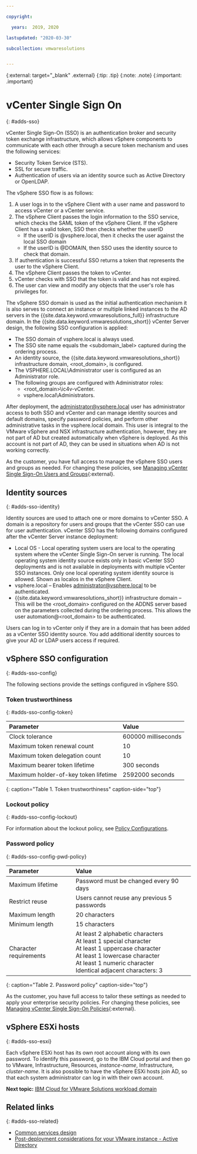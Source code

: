```yaml
---

copyright:

  years:  2019, 2020

lastupdated: "2020-03-30"

subcollection: vmwaresolutions


---
```


{:external: target="_blank" .external}
{:tip: .tip}
{:note: .note}
{:important: .important}

# vCenter Single Sign On
{: #adds-sso}

vCenter Single Sign-On (SSO) is an authentication broker and security token exchange infrastructure, which allows vSphere components to communicate with each other through a secure token mechanism and uses the following services:

* Security Token Service (STS).
* SSL for secure traffic.
* Authentication of users via an identity source such as Active Directory or OpenLDAP.

The vSphere SSO flow is as follows:

1. A user logs in to the vSphere Client with a user name and password to access vCenter or a vCenter service.
2. The vSphere Client passes the login information to the SSO service, which checks the SAML token of the vSphere Client. If the vSphere Client has a valid token, SSO then checks whether the userID
    * If the userID is @vsphere.local, then it checks the user against the local SSO domain
    * If the userID is @DOMAIN, then SSO uses the identity source to check that domain.
3. If authentication is successful SSO returns a token that represents the user to the vSphere Client.
4. The vSphere Client passes the token to vCenter.
5. vCenter checks with SSO that the token is valid and has not expired.
6. The user can view and modify any objects that the user's role has privileges for.

The vSphere SSO domain is used as the initial authentication mechanism it is also serves to connect an instance or multiple linked instances to the AD servers in the {{site.data.keyword.vmwaresolutions_full}} infrastructure domain. In the {{site.data.keyword.vmwaresolutions_short}} vCenter Server design, the following SSO configuration is applied:

* The SSO domain of vsphere.local is always used.
* The SSO site name equals the <subdomain_label> captured during the ordering process.
* An identity source, the {{site.data.keyword.vmwaresolutions_short}} infrastructure domain, <root_domain>, is configured.
* The VSPHERE.LOCAL\Administrator user is configured as an Administrator role.
* The following groups are configured with Administrator roles:
  * <root_domain>\ic4v-vCenter.
  * vsphere.local\Administrators.

After deployment, the administrator@vsphere.local user has administrator access to both SSO and vCenter and can manage identity sources and default domains, specify password policies, and perform other administrative tasks in the vsphere.local domain. This user is integral to the VMware vSphere and NSX infrastructure authentication, however, they are not part of AD but created automatically when vSphere is deployed. As this account is not part of AD, they can be used in situations when AD is not working correctly.

As the customer, you have full access to manage the vSphere SSO users and groups as needed. For changing these policies, see [Managing vCenter Single Sign-On Users and Groups](https://docs.vmware.com/en/VMware-vSphere/6.7/com.vmware.psc.doc/GUID-31F302A6-D622-4FEC-9007-EE3BA1205AEA.html){:external}.

## Identity sources
{: #adds-sso-identity}

Identity sources are used to attach one or more domains to vCenter SSO. A domain is a repository for users and groups that the vCenter SSO can use for user authentication. vCenter SSO has the following domains configured after the vCenter Server instance deployment:

* Local OS - Local operating system users are local to the operating system where the vCenter Single Sign-On server is running. The local operating system identity source exists only in basic vCenter SSO deployments and is not available in deployments with multiple vCenter SSO instances. Only one local operating system identity source is allowed. Shown as localos in the vSphere Client.
* vsphere.local – Enables administrator@vsphere.local to be authenticated.
* {{site.data.keyword.vmwaresolutions_short}} infrastructure domain – This will be the <root_domain> configured on the ADDNS server based on the parameters collected during the ordering process. This allows the user automation@<root_domain> to be authenticated.

Users can log in to vCenter only if they are in a domain that has been added as a vCenter SSO identity source. You add additional identity sources to give your AD or LDAP users access if required.

## vSphere SSO configuration
{: #adds-sso-config}

The following sections provide the settings configured in vSphere SSO.

### Token trustworthiness
{: #adds-sso-config-token}

| Parameter                            | Value               |
| :----------------------------------- | :------------------ |
| Clock tolerance                      | 600000 milliseconds |
| Maximum token renewal count          | 10                  |
| Maximum token delegation count       | 10                  |
| Maximum bearer token lifetime        | 300 seconds         |
| Maximum holder-of-key token lifetime | 2592000 seconds     |
{: caption="Table 1. Token trustworthiness" caption-side="top"}

### Lockout policy
{: #adds-sso-config-lockout}

For information about the lockout policy, see [Policy Configurations](/docs/vmwaresolutions?topic=vmwaresolutions-vc_compl_info#vc_compl_info-default-policy-config).

### Password policy
{: #adds-sso-config-pwd-policy}

| Parameter | Value  |
| :-------- | :----- |
| Maximum lifetime | Password must be changed every 90 days |
| Restrict reuse | Users cannot reuse any previous 5 passwords |
| Maximum length | 20 characters |
| Minimum length | 15 characters |
| Character requirements | At least 2 alphabetic characters<br>At least 1 special character<br>At least 1 uppercase character<br>At least 1 lowercase character<br>At least 1 numeric character<br>Identical adjacent characters: 3 |
{: caption="Table 2. Password policy" caption-side="top"}

As the customer, you have full access to tailor these settings as needed to apply your enterprise security policies. For changing these policies, see [Managing vCenter Single Sign-On Policies](https://docs.vmware.com/en/VMware-vSphere/6.7/com.vmware.psc.doc/GUID-43527B09-63BB-44A6-91D3-E3A470904698.html){:external}.

## vSphere ESXi hosts
{: #adds-sso-esxi}

Each vSphere ESXi host has its own root account along with its own password. To identify this password, go to the IBM Cloud portal and then go to  VMware, Infrastructure, Resources, _instance-name_, Infrastructure, _cluster-name_. It is also possible to have the vSphere ESXi hosts join AD, so that each system administrator can log in with their own account.

**Next topic:** [IBM Cloud for VMware Solutions workload domain](/docs/vmwaresolutions?topic=vmwaresolutions-adds-wkld-domain)

## Related links
{: #adds-sso-related}

* [Common services design](/docs/vmwaresolutions?topic=vmwaresolutions-design_commonservice)
* [Post-deployment considerations for your VMware instance - Active Directory](/docs/vmwaresolutions?topic=vmwaresolutions-solution_considerations#solution_considerations-ad)
